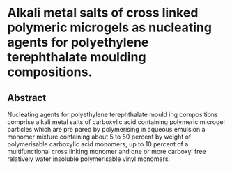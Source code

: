 # Alkali metal salts of cross linked polymeric microgels as nucleating agents for polyethylene terephthalate moulding compositions.

## Abstract
Nucleating agents for polyethylene terephthalate mould ing compositions comprise alkali metal salts of carboxylic acid containing polymeric microgel particles which are pre pared by polymerising in aqueous emulsion a monomer mixture containing about 5 to 50 percent by weight of polymerisable carboxylic acid monomers, up to 10 percent of a multifunctional cross linking monomer and one or more carboxyl free relatively water insoluble polymerisable vinyl monomers.